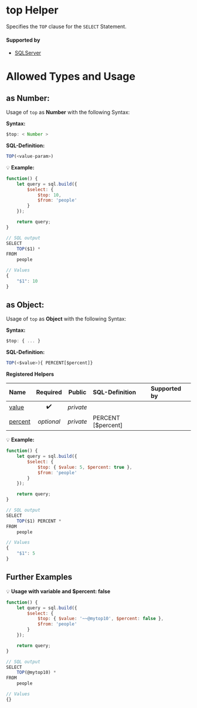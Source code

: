 # top Helper
Specifies the `TOP` clause for the `SELECT` Statement.

#### Supported by
- [SQLServer](https://docs.microsoft.com/en-us/sql/t-sql/queries/top-transact-sql)

# Allowed Types and Usage

## as Number:

Usage of `top` as **Number** with the following Syntax:

**Syntax:**

```javascript
$top: < Number >
```

**SQL-Definition:**
```javascript
TOP(<value-param>)
```

:bulb: **Example:**
```javascript
function() {
    let query = sql.build({
        $select: {
            $top: 10,
            $from: 'people'
        }
    });

    return query;
}

// SQL output
SELECT
    TOP($1) *
FROM
    people

// Values
{
    "$1": 10
}
```

## as Object:

Usage of `top` as **Object** with the following Syntax:

**Syntax:**

```javascript
$top: { ... }
```

**SQL-Definition:**
```javascript
TOP(<$value>){ PERCENT[$percent]}
```

**Registered Helpers**

Name|Required|Public|SQL-Definition|Supported by
:---|:------:|:----:|:-------------|:-----------
[value](./private/value/)|:heavy_check_mark:|*private*||
[percent](./private/percent/)|*optional*|*private*| PERCENT [$percent]|

:bulb: **Example:**
```javascript
function() {
    let query = sql.build({
        $select: {
            $top: { $value: 5, $percent: true },
            $from: 'people'
        }
    });

    return query;
}

// SQL output
SELECT
    TOP($1) PERCENT *
FROM
    people

// Values
{
    "$1": 5
}
```

## Further Examples

:bulb: **Usage with variable and $percent: false**
```javascript
function() {
    let query = sql.build({
        $select: {
            $top: { $value: '~~@mytop10', $percent: false },
            $from: 'people'
        }
    });

    return query;
}

// SQL output
SELECT
    TOP(@mytop10) *
FROM
    people

// Values
{}
```

